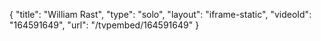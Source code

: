 {
    "title": "William Rast",
    "type": "solo",
    "layout": "iframe-static",
    "videoId": "164591649",
    "url": "\/tvpembed\/164591649"
}